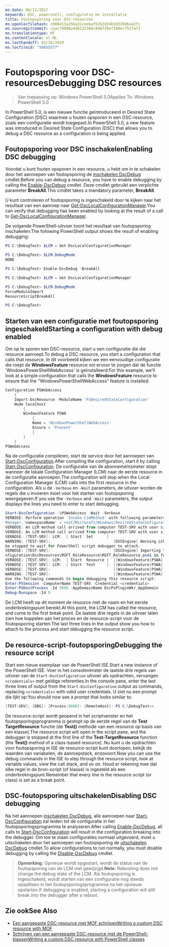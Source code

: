 ```yaml
---
ms.date: 06/12/2017
keywords: DSC, powershell, configuratie en installatie
title: Foutopsporing voor DSC-resources
ms.openlocfilehash: c088e13a25ba31ceebaf52b2d24b5d32b96ae2fc
ms.sourcegitcommit: caac7d098a448232304c9d6728e7340ec7517a71
ms.translationtype: MT
ms.contentlocale: nl-NL
ms.lasthandoff: 03/16/2019
ms.locfileid: "58055577"
---
```

# <a name="debugging-dsc-resources"></a><span data-ttu-id="ea5a5-103">Foutopsporing voor DSC-resources</span><span class="sxs-lookup"><span data-stu-id="ea5a5-103">Debugging DSC resources</span></span>

> <span data-ttu-id="ea5a5-104">Van toepassing op: Windows PowerShell 5.0</span><span class="sxs-lookup"><span data-stu-id="ea5a5-104">Applies To: Windows PowerShell 5.0</span></span>

<span data-ttu-id="ea5a5-105">In PowerShell 5.0, is een nieuwe functie geïntroduceerd in Desired State Configuration (DSC) waarmee u fouten opsporen in een DSC-resource, zoals een configuratie wordt toegepast.</span><span class="sxs-lookup"><span data-stu-id="ea5a5-105">In PowerShell 5.0, a new feature was introduced in Desired State Configuration (DSC) that allows you to debug a DSC resource as a configuration is being applied.</span></span>

## <a name="enabling-dsc-debugging"></a><span data-ttu-id="ea5a5-106">Foutopsporing voor DSC inschakelen</span><span class="sxs-lookup"><span data-stu-id="ea5a5-106">Enabling DSC debugging</span></span>
<span data-ttu-id="ea5a5-107">Voordat u kunt fouten opsporen in een resource, u hebt om in te schakelen door het aanroepen van foutopsporing de [inschakelen DscDebug](/powershell/module/PSDesiredStateConfiguration/Enable-DscDebug) cmdlet.</span><span class="sxs-lookup"><span data-stu-id="ea5a5-107">Before you can debug a resource, you have to enable debugging by calling the [Enable-DscDebug](/powershell/module/PSDesiredStateConfiguration/Enable-DscDebug) cmdlet.</span></span>
<span data-ttu-id="ea5a5-108">Deze cmdlet gebruikt een verplichte parameter **BreakAll**.</span><span class="sxs-lookup"><span data-stu-id="ea5a5-108">This cmdlet takes a mandatory parameter, **BreakAll**.</span></span>

<span data-ttu-id="ea5a5-109">U kunt controleren of foutopsporing is ingeschakeld door te kijken naar het resultaat van een aanroep naar [Get-DscLocalConfigurationManager](/powershell/module/PSDesiredStateConfiguration/Get-DscLocalConfigurationManager).</span><span class="sxs-lookup"><span data-stu-id="ea5a5-109">You can verify that debugging has been enabled by looking at the result of a call to [Get-DscLocalConfigurationManager](/powershell/module/PSDesiredStateConfiguration/Get-DscLocalConfigurationManager).</span></span>

<span data-ttu-id="ea5a5-110">De volgende PowerShell-uitvoer toont het resultaat van foutopsporing inschakelen:</span><span class="sxs-lookup"><span data-stu-id="ea5a5-110">The following PowerShell output shows the result of enabling debugging:</span></span>


```powershell
PS C:\DebugTest> $LCM = Get-DscLocalConfigurationManager

PS C:\DebugTest> $LCM.DebugMode
NONE

PS C:\DebugTest> Enable-DscDebug -BreakAll

PS C:\DebugTest> $LCM = Get-DscLocalConfigurationManager

PS C:\DebugTest> $LCM.DebugMode
ForceModuleImport
ResourceScriptBreakAll

PS C:\DebugTest>
```


## <a name="starting-a-configuration-with-debug-enabled"></a><span data-ttu-id="ea5a5-111">Starten van een configuratie met foutopsporing ingeschakeld</span><span class="sxs-lookup"><span data-stu-id="ea5a5-111">Starting a configuration with debug enabled</span></span>
<span data-ttu-id="ea5a5-112">Om op te sporen een DSC-resource, start u een configuratie die die resource aanroept.</span><span class="sxs-lookup"><span data-stu-id="ea5a5-112">To debug a DSC resource, you start a configuration that calls that resource.</span></span>
<span data-ttu-id="ea5a5-113">In dit voorbeeld kijken we een eenvoudige configuratie die roept de **WindowsFeature** resource om ervoor te zorgen dat de functie 'WindowsPowerShellWebAccess' is geïnstalleerd:</span><span class="sxs-lookup"><span data-stu-id="ea5a5-113">For this example, we'll look at a simple configuration that calls the **WindowsFeature** resource to ensure that the "WindowsPowerShellWebAccess" feature is installed:</span></span>

```powershell
Configuration PSWebAccess
    {
    Import-DscResource -ModuleName 'PsDesiredStateConfiguration'
    Node localhost
        {
        WindowsFeature PSWA
            {
            Name = 'WindowsPowerShellWebAccess'
            Ensure = 'Present'
            }
        }
    }
PSWebAccess
```
<span data-ttu-id="ea5a5-114">Na de configuratie compileren, start de service door het aanroepen van [Start-DscConfiguration](/powershell/module/psdesiredstateconfiguration/start-dscconfiguration).</span><span class="sxs-lookup"><span data-stu-id="ea5a5-114">After compiling the configuration, start it by calling [Start-DscConfiguration](/powershell/module/psdesiredstateconfiguration/start-dscconfiguration).</span></span>
<span data-ttu-id="ea5a5-115">De configuratie van de abonnementsmeter stopt wanneer de lokale Configuration Manager (LCM) naar de eerste resource in de configuratie aanroepen.</span><span class="sxs-lookup"><span data-stu-id="ea5a5-115">The configuration will stop when the Local Configuration Manager (LCM) calls into the first resource in the configuration.</span></span>
<span data-ttu-id="ea5a5-116">Als u de `-Verbose` en `-Wait` parameters, de uitvoer worden de regels die u invoeren moet voor het starten van foutopsporing weergegeven.</span><span class="sxs-lookup"><span data-stu-id="ea5a5-116">If you use the `-Verbose` and `-Wait` parameters, the output displays the lines you need to enter to start debugging.</span></span>

```powershell
Start-DscConfiguration .\PSWebAccess -Wait -Verbose
VERBOSE: Perform operation 'Invoke CimMethod' with following parameters, ''methodName' = SendConfigurationApply,'className' = MSFT_DSCLocalConfiguration
Manager,'namespaceName' = root/Microsoft/Windows/DesiredStateConfiguration'.
VERBOSE: An LCM method call arrived from computer TEST-SRV with user sid S-1-5-21-2127521184-1604012920-1887927527-108583.
VERBOSE: An LCM method call arrived from computer TEST-SRV with user sid S-1-5-21-2127521184-1604012920-1887927527-108583.
VERBOSE: [TEST-SRV]: LCM:  [ Start  Set      ]
WARNING: [TEST-SRV]:                            [DSCEngine] Warning LCM is in Debug 'ResourceScriptBreakAll' mode.  Resource script processing will
be stopped to wait for PowerShell script debugger to attach.
VERBOSE: [TEST-SRV]:                            [DSCEngine] Importing the module C:\WINDOWS\system32\WindowsPowerShell\v1.0\Modules\PSDesiredStateCo
nfiguration\DscResources\MSFT_RoleResource\MSFT_RoleResource.psm1 in force mode.
VERBOSE: [TEST-SRV]: LCM:  [ Start  Resource ]  [[WindowsFeature]PSWA]
VERBOSE: [TEST-SRV]: LCM:  [ Start  Test     ]  [[WindowsFeature]PSWA]
VERBOSE: [TEST-SRV]:                            [[WindowsFeature]PSWA] Importing the module MSFT_RoleResource in force mode.
WARNING: [TEST-SRV]:                            [[WindowsFeature]PSWA] Resource is waiting for PowerShell script debugger to attach.
Use the following commands to begin debugging this resource script:
Enter-PSSession -ComputerName TEST-SRV -Credential <credentials>
Enter-PSHostProcess -Id 9000 -AppDomainName DscPsPluginWkr_AppDomain
Debug-Runspace -Id 9
```
<span data-ttu-id="ea5a5-117">De LCM heeft op dit moment de resource met de naam en het eerste onderbrekingspunt bereikt.</span><span class="sxs-lookup"><span data-stu-id="ea5a5-117">At this point, the LCM has called the resource, and come to the first break point.</span></span>
<span data-ttu-id="ea5a5-118">De laatste drie regels in de uitvoer laten zien hoe koppelen aan het proces en de resource-script voor de foutopsporing starten.</span><span class="sxs-lookup"><span data-stu-id="ea5a5-118">The last three lines in the output show you how to attach to the process and start debugging the resource script.</span></span>

## <a name="debugging-the-resource-script"></a><span data-ttu-id="ea5a5-119">De resource-script-foutopsporing</span><span class="sxs-lookup"><span data-stu-id="ea5a5-119">Debugging the resource script</span></span>

<span data-ttu-id="ea5a5-120">Start een nieuw exemplaar van de PowerShell ISE.</span><span class="sxs-lookup"><span data-stu-id="ea5a5-120">Start a new instance of the PowerShell ISE.</span></span>
<span data-ttu-id="ea5a5-121">Voer in het consolevenster de laatste drie regels van uitvoer van de `Start-DscConfiguration` uitvoer als opdrachten, vervangen `<credentials>` met geldige referenties.</span><span class="sxs-lookup"><span data-stu-id="ea5a5-121">In the console pane, enter the last three lines of output from the `Start-DscConfiguration` output as commands, replacing `<credentials>` with valid user credentials.</span></span>
<span data-ttu-id="ea5a5-122">U ziet nu een prompt die lijkt op:</span><span class="sxs-lookup"><span data-stu-id="ea5a5-122">You should now see a prompt that looks similar to:</span></span>

```powershell
[TEST-SRV]: [DBG]: [Process:9000]: [RemoteHost]: PS C:\DebugTest>>
```

<span data-ttu-id="ea5a5-123">De resource-script wordt geopend in het scriptvenster en het foutopsporingsprogramma is gestopt op de eerste regel van de **Test TargetResource** functie (de **Test()** methode van een resource op basis van een klasse).</span><span class="sxs-lookup"><span data-stu-id="ea5a5-123">The resource script will open in the script pane, and the debugger is stopped at the first line of the **Test-TargetResource** function (the **Test()** method of a class-based resource).</span></span>
<span data-ttu-id="ea5a5-124">Nu kunt u de opdrachten voor foutopsporing in ISE de resource-script kunt doorlopen, bekijk de waarden van variabelen, de aanroepstack, enzovoort.</span><span class="sxs-lookup"><span data-stu-id="ea5a5-124">Now you can use the debug commands in the ISE to step through the resource script, look at variable values, view the call stack, and so on.</span></span> <span data-ttu-id="ea5a5-125">Houd er rekening mee dat elke regel in de bron-script (of klasse) is ingesteld als een onderbrekingspunt.</span><span class="sxs-lookup"><span data-stu-id="ea5a5-125">Remember that every line in the resource script (or class) is set as a break point.</span></span>

## <a name="disabling-dsc-debugging"></a><span data-ttu-id="ea5a5-126">DSC-foutopsporing uitschakelen</span><span class="sxs-lookup"><span data-stu-id="ea5a5-126">Disabling DSC debugging</span></span>

<span data-ttu-id="ea5a5-127">Na het aanroepen [inschakelen DscDebug](/powershell/module/PSDesiredStateConfiguration/Enable-DscDebug), alle aanroepen naar [Start-DscConfiguration](/powershell/module/psdesiredstateconfiguration/start-dscconfiguration) zal leiden tot de configuratie in het foutopsporingsprogramma te analyseren.</span><span class="sxs-lookup"><span data-stu-id="ea5a5-127">After calling [Enable-DscDebug](/powershell/module/PSDesiredStateConfiguration/Enable-DscDebug), all calls to [Start-DscConfiguration](/powershell/module/psdesiredstateconfiguration/start-dscconfiguration) will result in the configuration breaking into the debugger.</span></span> <span data-ttu-id="ea5a5-128">Om toe te staan configuraties normaal uitgevoerd, moet u uitschakelen door het aanroepen van foutopsporing de [uitschakelen DscDebug](/powershell/module/PSDesiredStateConfiguration/Disable-DscDebug) cmdlet.</span><span class="sxs-lookup"><span data-stu-id="ea5a5-128">To allow configurations to run normally, you must disable debugging by calling the [Disable-DscDebug](/powershell/module/PSDesiredStateConfiguration/Disable-DscDebug) cmdlet.</span></span>

><span data-ttu-id="ea5a5-129">**Opmerking:** Opnieuw wordt opgestart, wordt de status van de foutopsporing van de LCM niet gewijzigd.</span><span class="sxs-lookup"><span data-stu-id="ea5a5-129">**Note:** Rebooting does not change the debug state of the LCM.</span></span> <span data-ttu-id="ea5a5-130">Als foutopsporing is ingeschakeld, wordt starten van een configuratie nog steeds opsplitsen in het foutopsporingsprogramma na het opnieuw opstarten.</span><span class="sxs-lookup"><span data-stu-id="ea5a5-130">If debugging is enabled, starting a configuration will still break into the debugger after a reboot.</span></span>

## <a name="see-also"></a><span data-ttu-id="ea5a5-131">Zie ook</span><span class="sxs-lookup"><span data-stu-id="ea5a5-131">See Also</span></span>

- [<span data-ttu-id="ea5a5-132">Een aangepaste DSC-resource met MOF schrijven</span><span class="sxs-lookup"><span data-stu-id="ea5a5-132">Writing a custom DSC resource with MOF</span></span>](../resources/authoringResourceMOF.md)
- [<span data-ttu-id="ea5a5-133">Schrijven van een aangepaste DSC-resource met de PowerShell-klassen</span><span class="sxs-lookup"><span data-stu-id="ea5a5-133">Writing a custom DSC resource with PowerShell classes</span></span>](../resources/authoringResourceClass.md)
